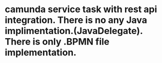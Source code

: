 # camunda service task with rest api integration. There is no any Java implimentation.(JavaDelegate). There is only .BPMN file implementation.
